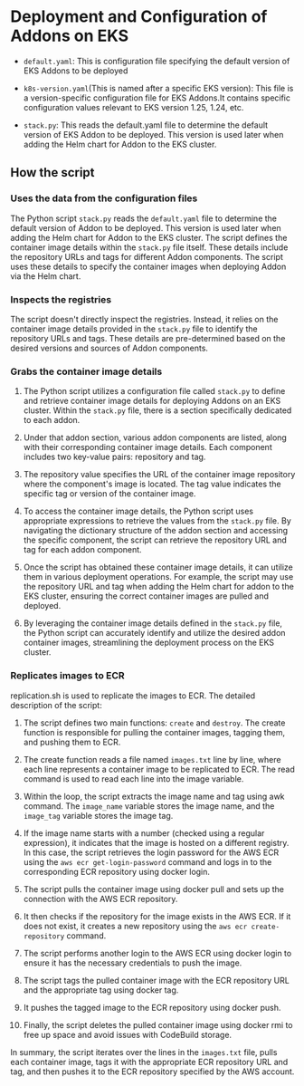 # Deployment and Configuration of Addons on EKS

- `default.yaml`: This is configuration file specifying the default version of EKS Addons to be deployed

- `k8s-version.yaml`(This is named after a specific EKS version): This file is a version-specific configuration file for EKS Addons.It contains specific configuration values relevant to EKS version 1.25, 1.24, etc.

- `stack.py`: This reads the default.yaml file to determine the default version of EKS Addon to be deployed. This version is used later when adding the Helm chart for Addon to the EKS cluster.

## How the script

### Uses the data from the configuration files

The Python script `stack.py` reads the `default.yaml` file to determine the default version of Addon to be deployed. This version is used later when adding the Helm chart for Addon to the EKS cluster. The script defines the container image details within the `stack.py` file itself. These details include the repository URLs and tags for different Addon components. The script uses these details to specify the container images when deploying Addon via the Helm chart.

### Inspects the registries

The script doesn't directly inspect the registries. Instead, it relies on the container image details provided in the `stack.py` file to identify the repository URLs and tags. These details are pre-determined based on the desired versions and sources of Addon components.

### Grabs the container image details

1. The Python script utilizes a configuration file called `stack.py` to define and retrieve container image details for deploying Addons on an EKS cluster. Within the `stack.py` file, there is a section specifically dedicated to each addon.

2. Under that addon section, various addon components are listed, along with their corresponding container image details. Each component includes two key-value pairs: repository and tag.

3. The repository value specifies the URL of the container image repository where the component's image is located. The tag value indicates the specific tag or version of the container image.

4. To access the container image details, the Python script uses appropriate expressions to retrieve the values from the `stack.py` file. By navigating the dictionary structure of the addon section and accessing the specific component, the script can retrieve the repository URL and tag for each addon component.

5. Once the script has obtained these container image details, it can utilize them in various deployment operations. For example, the script may use the repository URL and tag when adding the Helm chart for addon to the EKS cluster, ensuring the correct container images are pulled and deployed.

6. By leveraging the container image details defined in the `stack.py` file, the Python script can accurately identify and utilize the desired addon container images, streamlining the deployment process on the EKS cluster.

### Replicates images to ECR

replication.sh is used to replicate the images to ECR. The detailed description of the script:

1. The script defines two main functions: `create` and `destroy`. The create function is responsible for pulling the container images, tagging them, and pushing them to ECR.

2. The create function reads a file named `images.txt` line by line, where each line represents a container image to be replicated to ECR. The read command is used to read each line into the image variable.

3. Within the loop, the script extracts the image name and tag using awk command. The `image_name` variable stores the image name, and the `image_tag` variable stores the image tag.

4. If the image name starts with a number (checked using a regular expression), it indicates that the image is hosted on a different registry. In this case, the script retrieves the login password for the AWS ECR using the `aws ecr get-login-password` command and logs in to the corresponding ECR repository using docker login.

5. The script pulls the container image using docker pull and sets up the connection with the AWS ECR repository.

6. It then checks if the repository for the image exists in the AWS ECR. If it does not exist, it creates a new repository using the `aws ecr create-repository` command.

7. The script performs another login to the AWS ECR using docker login to ensure it has the necessary credentials to push the image.

8. The script tags the pulled container image with the ECR repository URL and the appropriate tag using docker tag.

9. It pushes the tagged image to the ECR repository using docker push.

10. Finally, the script deletes the pulled container image using docker rmi to free up space and avoid issues with CodeBuild storage.

In summary, the script iterates over the lines in the `images.txt` file, pulls each container image, tags it with the appropriate ECR repository URL and tag, and then pushes it to the ECR repository specified by the AWS account.